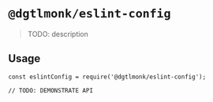 # `@dgtlmonk/eslint-config`

> TODO: description

## Usage

```
const eslintConfig = require('@dgtlmonk/eslint-config');

// TODO: DEMONSTRATE API
```
